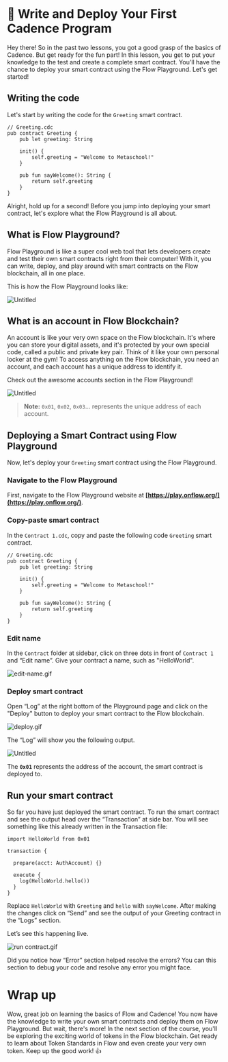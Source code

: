 # 🚀 Write and Deploy Your First Cadence Program

Hey there! So in the past two lessons, you got a good grasp of the basics of Cadence. But get ready for the fun part! In this lesson, you get to put your knowledge to the test and create a complete smart contract. You'll have the chance to deploy your smart contract using the Flow Playground. Let's get started!

## Writing the code

Let's start by writing the code for the `Greeting` smart contract.

```
// Greeting.cdc
pub contract Greeting {
    pub let greeting: String

    init() {
        self.greeting = "Welcome to Metaschool!"
    }

    pub fun sayWelcome(): String {
        return self.greeting
    }
}
```

Alright, hold up for a second! Before you jump into deploying your smart contract, let's explore what the Flow Playground is all about.

## What is Flow Playground?

Flow Playground is like a super cool web tool that lets developers create and test their own smart contracts right from their computer! With it, you can write, deploy, and play around with smart contracts on the Flow blockchain, all in one place.

This is how the Flow Playground looks like:

![Untitled](https://github.com/0xmetaschool/Learning-Projects/raw/main/Write%20Your%20First%20Smart%20Contract%20on%20Flow%20Blockchain/2.%20%F0%9F%92%AA%20Unleash%20the%20Power%20of%20Cadence%20Programming%20Languag/%F0%9F%9A%80%20Write%20and%20Deploy%20Your%20First%20Cadence%20Program%202b398ce82b784a50b2c3495ea5fa4249/Untitled.png)

## What is an account in Flow Blockchain?

An account is like your very own space on the Flow blockchain. It's where you can store your digital assets, and it's protected by your own special code, called a public and private key pair. Think of it like your own personal locker at the gym! To access anything on the Flow blockchain, you need an account, and each account has a unique address to identify it.

Check out the awesome accounts section in the Flow Playground!

![Untitled](https://github.com/0xmetaschool/Learning-Projects/blob/main/Write%20Your%20First%20Smart%20Contract%20on%20Flow%20Blockchain/2.%20%F0%9F%92%AA%20Unleash%20the%20Power%20of%20Cadence%20Programming%20Languag/%F0%9F%9A%80%20Write%20and%20Deploy%20Your%20First%20Cadence%20Program%202b398ce82b784a50b2c3495ea5fa4249/Untitled%201.png)

> **Note:** `0x01`, `0x02`, `0x03`… represents the unique address of each account.

## Deploying a Smart Contract using Flow Playground

Now, let's deploy your `Greeting` smart contract using the Flow Playground.

### Navigate to the Flow Playground

First, navigate to the Flow Playground website at **[https://play.onflow.org/](https://play.onflow.org/)**.

### Copy-paste smart contract

In the `Contract 1.cdc`, copy and paste the following code `Greeting` smart contract.

```
// Greeting.cdc
pub contract Greeting {
    pub let greeting: String

    init() {
        self.greeting = "Welcome to Metaschool!"
    }

    pub fun sayWelcome(): String {
        return self.greeting
    }
}
```

### Edit name

In the `Contract` folder at sidebar, click on three dots in front of `Contract 1` and “Edit name”. Give your contract a name, such as "HelloWorld".

![edit-name.gif](https://github.com/0xmetaschool/Learning-Projects/raw/main/Write%20Your%20First%20Smart%20Contract%20on%20Flow%20Blockchain/2.%20%F0%9F%92%AA%20Unleash%20the%20Power%20of%20Cadence%20Programming%20Languag/%F0%9F%9A%80%20Write%20and%20Deploy%20Your%20First%20Cadence%20Program%202b398ce82b784a50b2c3495ea5fa4249/edit-name.gif)

### Deploy smart contract

Open “Log” at the right bottom of the Playground page and click on the "Deploy" button to deploy your smart contract to the Flow blockchain.

![deploy.gif](https://github.com/0xmetaschool/Learning-Projects/raw/main/Write%20Your%20First%20Smart%20Contract%20on%20Flow%20Blockchain/2.%20%F0%9F%92%AA%20Unleash%20the%20Power%20of%20Cadence%20Programming%20Languag/%F0%9F%9A%80%20Write%20and%20Deploy%20Your%20First%20Cadence%20Program%202b398ce82b784a50b2c3495ea5fa4249/deploy.gif)

The “Log” will show you the following output.

![Untitled](https://github.com/0xmetaschool/Learning-Projects/raw/main/Write%20Your%20First%20Smart%20Contract%20on%20Flow%20Blockchain/2.%20%F0%9F%92%AA%20Unleash%20the%20Power%20of%20Cadence%20Programming%20Languag/%F0%9F%9A%80%20Write%20and%20Deploy%20Your%20First%20Cadence%20Program%202b398ce82b784a50b2c3495ea5fa4249/Untitled%202.png)

The **`0x01`** represents the address of the account, the smart contract is deployed to.

## Run your smart contract

So far you have just deployed the smart contract. To run the smart contract and see the output head over the “Transaction” at side bar. You will see something like this already written in the Transaction file:

```
import HelloWorld from 0x01

transaction {

  prepare(acct: AuthAccount) {}

  execute {
    log(HelloWorld.hello())
  }
}
```

Replace `HelloWorld` with `Greeting` and `hello` with `sayWelcome`. After making the changes click on “Send” and see the output of your Greeting contract in the “Logs” section.

Let’s see this happening live.

![run contract.gif](https://github.com/0xmetaschool/Learning-Projects/raw/main/Write%20Your%20First%20Smart%20Contract%20on%20Flow%20Blockchain/2.%20%F0%9F%92%AA%20Unleash%20the%20Power%20of%20Cadence%20Programming%20Languag/%F0%9F%9A%80%20Write%20and%20Deploy%20Your%20First%20Cadence%20Program%202b398ce82b784a50b2c3495ea5fa4249/run_contract.gif)

Did you notice how “Error” section helped resolve the errors? You can this section to debug your code and resolve any error you might face.

# Wrap up

Wow, great job on learning the basics of Flow and Cadence! You now have the knowledge to write your own smart contracts and deploy them on Flow Playground. But wait, there's more! In the next section of the course, you'll be exploring the exciting world of tokens in the Flow blockchain. Get ready to learn about Token Standards in Flow and even create your very own token. Keep up the good work! 👍
